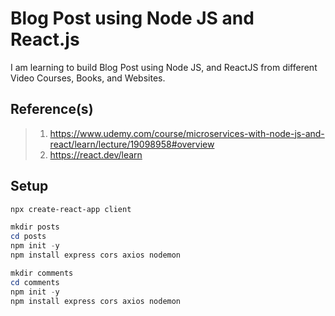 # Blog Post using Node JS and React.js

I am learning to build Blog Post using Node JS, and ReactJS from different Video Courses, Books, and Websites.

## Reference(s)

> 1. <https://www.udemy.com/course/microservices-with-node-js-and-react/learn/lecture/19098958#overview>
> 1. <https://react.dev/learn>

## Setup

```powershell
npx create-react-app client

mkdir posts
cd posts
npm init -y
npm install express cors axios nodemon

mkdir comments
cd comments
npm init -y
npm install express cors axios nodemon
```
